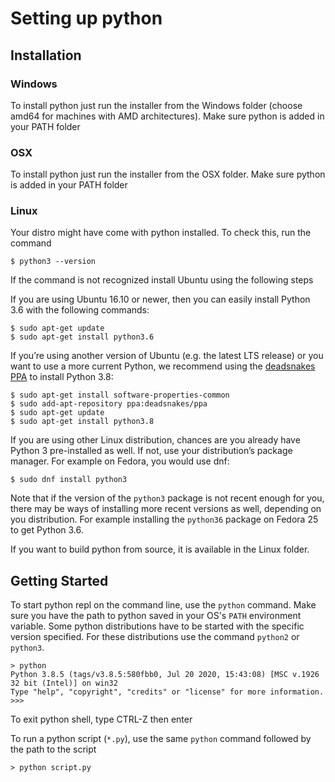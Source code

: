 # Setting up python

## Installation

### Windows

To install python just run the installer from the Windows folder (choose amd64 for machines with AMD architectures). Make sure python is added in your PATH folder

### OSX

To install python just run the installer from the OSX folder. Make sure python is added in your PATH folder

### Linux

Your distro might have come with python installed. To check this, run the command

```
$ python3 --version
```

If the command is not recognized install Ubuntu using the following steps

If you are using Ubuntu 16.10 or newer, then you can easily install Python 3.6 with the following commands:

```
$ sudo apt-get update
$ sudo apt-get install python3.6
```

If you’re using another version of Ubuntu (e.g. the latest LTS  release) or you want to use a more current Python, we recommend using  the [deadsnakes PPA](https://launchpad.net/~deadsnakes/+archive/ubuntu/ppa) to install Python 3.8:

```
$ sudo apt-get install software-properties-common
$ sudo add-apt-repository ppa:deadsnakes/ppa
$ sudo apt-get update
$ sudo apt-get install python3.8
```

If you are using other Linux distribution, chances are you already have Python 3 pre-installed as well. If not, use your distribution’s package manager. For example on Fedora, you would use dnf:

```
$ sudo dnf install python3
```

Note that if the version of the `python3` package is not recent enough for you, there may be ways of installing more recent versions as well, depending on you distribution. For example installing the `python36` package on Fedora 25 to get Python 3.6. 

If you want to build python from source, it is available in the Linux folder.

## Getting Started

To start python repl on the command line, use the `python` command. Make sure you have the path to python saved in your OS's `PATH` environment variable. Some python distributions have to be started with the specific version specified. For these distributions use the command `python2` or `python3`.

```
> python
Python 3.8.5 (tags/v3.8.5:580fbb0, Jul 20 2020, 15:43:08) [MSC v.1926 32 bit (Intel)] on win32
Type "help", "copyright", "credits" or "license" for more information.
>>>
```

To exit python shell, type CTRL-Z then enter

To run a python script (`*.py`), use the same `python` command followed by the path to the script

```
> python script.py
```

## 